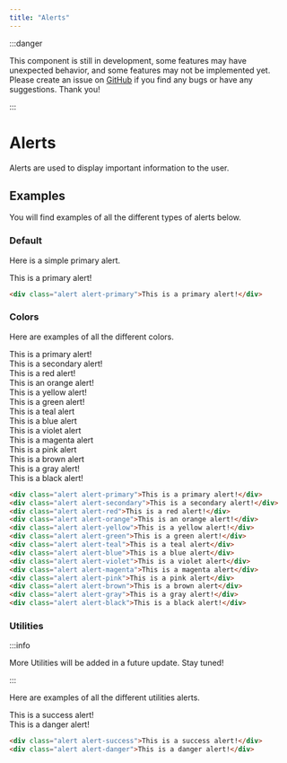 ```yaml
---
title: "Alerts"
---
```


<head>
    <link rel="stylesheet" href="/HypeTML/0.9.0.css"/>
</head>

:::danger

This component is still in development, some features may have unexpected behavior, and some features may not be implemented yet. Please create an issue on [GitHub](https://github.com/dothtmlqc/hypetml/issues) if you find any bugs or have any suggestions. Thank you!

:::

# Alerts

Alerts are used to display important information to the user.

## Examples

You will find examples of all the different types of alerts below.

### Default

Here is a simple primary alert.

<div className="alert alert-primary my-2">This is a primary alert!</div>

```html
<div class="alert alert-primary">This is a primary alert!</div>
```

### Colors

Here are examples of all the different colors.

<div className="alert alert-primary my-1">This is a primary alert!</div>
<div className="alert alert-secondary my-1">This is a secondary alert!</div>
<div className="alert alert-red my-1">This is a red alert!</div>
<div className="alert alert-orange my-1">This is an orange alert!</div>
<div className="alert alert-yellow my-1">This is a yellow alert!</div>
<div className="alert alert-green my-1">This is a green alert!</div>
<div className="alert alert-teal my-1">This is a teal alert</div>
<div className="alert alert-blue my-1">This is a blue alert</div>
<div className="alert alert-violet my-1">This is a violet alert</div>
<div className="alert alert-magenta my-1">This is a magenta alert</div>
<div className="alert alert-pink my-1">This is a pink alert</div>
<div className="alert alert-brown my-1">This is a brown alert</div>
<div className="alert alert-gray my-1">This is a gray alert!</div>
<div className="alert alert-black my-1">This is a black alert!</div>

```html
<div class="alert alert-primary">This is a primary alert!</div>
<div class="alert alert-secondary">This is a secondary alert!</div>
<div class="alert alert-red">This is a red alert!</div>
<div class="alert alert-orange">This is an orange alert!</div>
<div class="alert alert-yellow">This is a yellow alert!</div>
<div class="alert alert-green">This is a green alert!</div>
<div class="alert alert-teal">This is a teal alert</div>
<div class="alert alert-blue">This is a blue alert</div>
<div class="alert alert-violet">This is a violet alert</div>
<div class="alert alert-magenta">This is a magenta alert</div>
<div class="alert alert-pink">This is a pink alert</div>
<div class="alert alert-brown">This is a brown alert</div>
<div class="alert alert-gray">This is a gray alert!</div>
<div class="alert alert-black">This is a black alert!</div>
```

### Utilities

:::info

More Utilities will be added in a future update. Stay tuned!

:::

Here are examples of all the different utilities alerts.

<div className="alert alert-success my-1">This is a success alert!</div>
<div className="alert alert-danger my-1">This is a danger alert!</div>

```html
<div class="alert alert-success">This is a success alert!</div>
<div class="alert alert-danger">This is a danger alert!</div>
```




